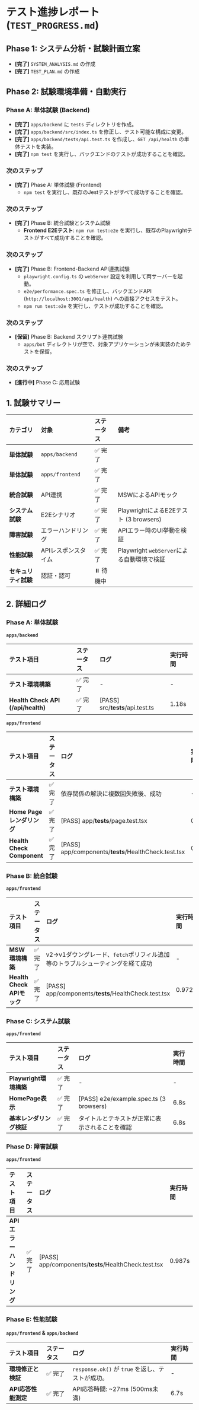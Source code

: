 # テスト進捗レポート (`TEST_PROGRESS.md`)

## Phase 1: システム分析・試験計画立案

- **[完了]** `SYSTEM_ANALYSIS.md` の作成
- **[完了]** `TEST_PLAN.md` の作成

## Phase 2: 試験環境準備・自動実行

### Phase A: 単体試験 (Backend)

- **[完了]** `apps/backend` に `tests` ディレクトリを作成。
- **[完了]** `apps/backend/src/index.ts` を修正し、テスト可能な構成に変更。
- **[完了]** `apps/backend/tests/api.test.ts` を作成し、`GET /api/health` の単体テストを実装。
- **[完了]** `npm test` を実行し、バックエンドのテストが成功することを確認。

### 次のステップ

- **[完了]** Phase A: 単体試験 (Frontend)
  - `npm test` を実行し、既存のJestテストがすべて成功することを確認。

### 次のステップ

- **[完了]** Phase B: 統合試験とシステム試験
  - **Frontend E2Eテスト**: `npm run test:e2e` を実行し、既存のPlaywrightテストがすべて成功することを確認。

### 次のステップ

- **[完了]** Phase B: Frontend-Backend API連携試験
  - `playwright.config.ts` の `webServer` 設定を利用して両サーバーを起動。
  - `e2e/performance.spec.ts` を修正し、バックエンドAPI (`http://localhost:3001/api/health`) への直接アクセスをテスト。
  - `npm run test:e2e` を実行し、テストが成功することを確認。

### 次のステップ

- **[保留]** Phase B: Backend スクリプト連携試験
  - `apps/bot` ディレクトリが空で、対象アプリケーションが未実装のためテストを保留。

### 次のステップ

- **[進行中]** Phase C: 応用試験

## 1. 試験サマリー

| カテゴリ | 対象 | ステータス | 備考 |
| :--- | :--- | :--- | :--- |
| **単体試験** | `apps/backend` | ✅ 完了 | | 
| **単体試験** | `apps/frontend` | ✅ 完了 | | 
| **統合試験** | API連携 | ✅ 完了 | MSWによるAPIモック |
| **システム試験** | E2Eシナリオ | ✅ 完了 | PlaywrightによるE2Eテスト (3 browsers) |
| **障害試験** | エラーハンドリング | ✅ 完了 | APIエラー時のUI挙動を検証 |
| **性能試験** | APIレスポンスタイム | ✅ 完了 | Playwright `webServer`による自動環境で検証 | 
| **セキュリティ試験**| 認証・認可 | ⏸️ 待機中 | | 

## 2. 詳細ログ

### Phase A: 単体試験

**`apps/backend`**

| テスト項目 | ステータス | ログ | 実行時間 |
| :--- | :--- | :--- | :--- |
| **テスト環境構築** | ✅ 完了 | - | - |
| **Health Check API (/api/health)** | ✅ 完了 | [PASS] src/__tests__/api.test.ts | 1.18s |

**`apps/frontend`**

| テスト項目 | ステータス | ログ | 実行時間 |
| :--- | :--- | :--- | :--- |
| **テスト環境構築** | ✅ 完了 | 依存関係の解決に複数回失敗後、成功 | - |
| **Home Pageレンダリング** | ✅ 完了 | [PASS] app/__tests__/page.test.tsx | 0.76s |
| **Health Check Component** | ✅ 完了 | [PASS] app/components/__tests__/HealthCheck.test.tsx | 0.76s |

### Phase B: 統合試験

**`apps/frontend`**

| テスト項目 | ステータス | ログ | 実行時間 |
| :--- | :--- | :--- | :--- |
| **MSW環境構築** | ✅ 完了 | v2->v1ダウングレード、`fetch`ポリフィル追加等のトラブルシューティングを経て成功 | - |
| **Health Check APIモック** | ✅ 完了 | [PASS] app/components/__tests__/HealthCheck.test.tsx | 0.972s |

### Phase C: システム試験

**`apps/frontend`**

| テスト項目 | ステータス | ログ | 実行時間 |
| :--- | :--- | :--- | :--- |
| **Playwright環境構築** | ✅ 完了 | - | - |
| **HomePage表示** | ✅ 完了 | [PASS] e2e/example.spec.ts (3 browsers) | 6.8s |
| **基本レンダリング検証** | ✅ 完了 | タイトルとテキストが正常に表示されることを確認 | 6.8s |

### Phase D: 障害試験

**`apps/frontend`**

| テスト項目 | ステータス | ログ | 実行時間 |
| :--- | :--- | :--- | :--- |
| **APIエラーハンドリング** | ✅ 完了 | [PASS] app/components/__tests__/HealthCheck.test.tsx | 0.987s |

### Phase E: 性能試験

**`apps/frontend` & `apps/backend`**

| テスト項目 | ステータス | ログ | 実行時間 |
| :--- | :--- | :--- | :--- |
| **環境修正と検証** | ✅ 完了 | `response.ok()` が `true` を返し、テストが成功。 | - |
| **API応答性能測定** | ✅ 完了 | API応答時間: ~27ms (500ms未満) | 6.7s |

